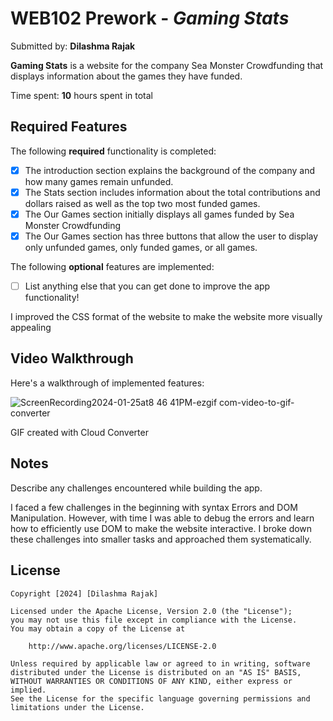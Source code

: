 # WEB102 Prework - *Gaming Stats*

Submitted by: **Dilashma Rajak**

**Gaming Stats** is a website for the company Sea Monster Crowdfunding that displays information about the games they have funded.

Time spent: **10** hours spent in total

## Required Features

The following **required** functionality is completed:

* [X] The introduction section explains the background of the company and how many games remain unfunded.
* [X] The Stats section includes information about the total contributions and dollars raised as well as the top two most funded games.
* [X] The Our Games section initially displays all games funded by Sea Monster Crowdfunding
* [X] The Our Games section has three buttons that allow the user to display only unfunded games, only funded games, or all games.

The following **optional** features are implemented:

* [ ] List anything else that you can get done to improve the app functionality!

I improved the CSS format of the website to make the website more visually appealing

## Video Walkthrough

Here's a walkthrough of implemented features:

![ScreenRecording2024-01-25at8 46 41PM-ezgif com-video-to-gif-converter](https://github.com/Dilashmar/web102_prework/assets/108285809/262e97b5-f355-4263-8227-afab6a794d25)


<!-- Replace this with whatever GIF tool you used! -->
GIF created with Cloud Converter 
<!-- Recommended tools:
[Kap](https://getkap.co/) for macOS
[ScreenToGif](https://www.screentogif.com/) for Windows
[peek](https://github.com/phw/peek) for Linux. -->

## Notes

Describe any challenges encountered while building the app.

I faced a few challenges in the beginning with syntax Errors and DOM Manipulation. However, with time I was able to debug the errors and learn how to efficiently use DOM to make the website interactive. I broke down these challenges into smaller tasks and approached them systematically.

## License

    Copyright [2024] [Dilashma Rajak]

    Licensed under the Apache License, Version 2.0 (the "License");
    you may not use this file except in compliance with the License.
    You may obtain a copy of the License at

        http://www.apache.org/licenses/LICENSE-2.0

    Unless required by applicable law or agreed to in writing, software
    distributed under the License is distributed on an "AS IS" BASIS,
    WITHOUT WARRANTIES OR CONDITIONS OF ANY KIND, either express or implied.
    See the License for the specific language governing permissions and
    limitations under the License.
